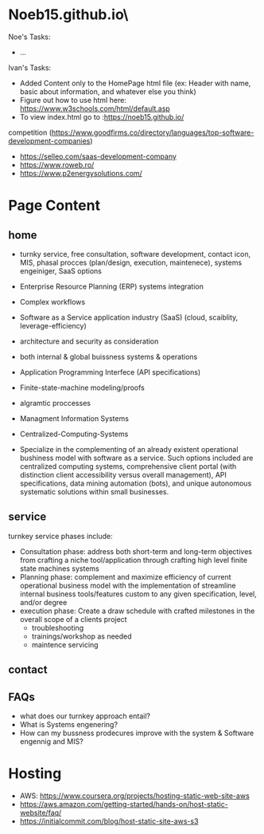 # Noeb15.github.io\

Noe's Tasks:
- ...

Ivan's Tasks:
- Added Content only to the HomePage html file (ex: Header with name, basic about information, and whatever else you think)
- Figure out how to use html here: https://www.w3schools.com/html/default.asp
- To view index.html go to :https://noeb15.github.io/


competition (https://www.goodfirms.co/directory/languages/top-software-development-companies)
- https://selleo.com/saas-development-company
- https://www.roweb.ro/
- https://www.p2energysolutions.com/


# Page Content

## home
- turnky service, free consultation, software development, contact icon, MIS, phasal procces (plan/design, execution, maintenece), systems engeiniger, SaaS options


- Enterprise Resource Planning (ERP) systems integration
- Complex workflows
- Software as a Service application industry (SaaS) (cloud, scaiblity, leverage-efficiency)
- architecture and security as consideration
- both internal & global buissness systems & operations
- Application Programming Interfece (API specifications)
- Finite-state-machine modeling/proofs
- algramtic proccesses
- Managment Information Systems
- Centralized-Computing-Systems

- Specialize in the complementing of an already existent operational bushiness model with software as a service. Such options included are centralized computing systems, comprehensive client portal (with distinction client accessibility versus overall management), API specifications, data mining automation (bots), and unique autonomous systematic solutions within small businesses.

## service
turnkey service phases include:
- Consultation phase: address both short-term and long-term objectives from crafting a niche tool/application through crafting high level finite state machines systems
- Planning phase: complement and maximize efficiency of current operational business model with the implementation of streamline internal business tools/features custom to any given specification, level, and/or degree
- execution phase: Create a draw schedule with crafted milestones in the overall scope of a clients project
    - troubleshooting
    - trainings/workshop as needed
    - maintence servicing

## contact


## FAQs
- what does our turnkey approach entail?
- What is Systems engenering?
- How can my bussness prodecures improve with the system & Software engennig and MIS?

# Hosting
- AWS: https://www.coursera.org/projects/hosting-static-web-site-aws
- https://aws.amazon.com/getting-started/hands-on/host-static-website/faq/
- https://initialcommit.com/blog/host-static-site-aws-s3